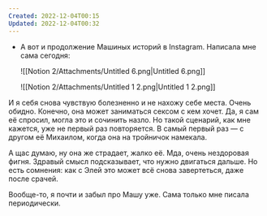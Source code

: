 ```yaml
---
Created: 2022-12-04T00:15
Updated: 2022-12-04T00:32
---
```

- А вот и продолжение Машиных историй в Instagram. Написала мне сама сегодня:
    
    ![[Notion 2/Attachments/Untitled 6.png|Untitled 6.png]]
    
    ![[Notion 2/Attachments/Untitled 1 2.png|Untitled 1 2.png]]
    

И я себя снова чувствую болезненно и не нахожу себе места. Очень обидно. Конечно, она может заниматься сексом с кем хочет. Да, я сам её спросил, могла это и сочинить назло. Но такой сценарий, как мне кажется, уже не первый раз повторяется. В самый первый раз — с другом её Михаилом, когда она на тройничок намекала.

А щас думаю, ну она же страдает, жалко её. Мда, очень нездоровая фигня. Здравый смысл подсказывает, что нужно двигаться дальше. Но есть сомнения: как с Элей это может всё снова завертеться, даже после срачей.

Вообще-то, я почти и забыл про Машу уже. Сама только мне писала периодически.